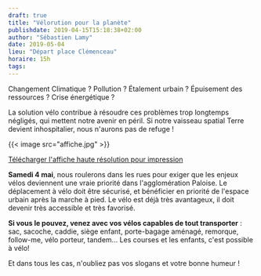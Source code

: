 ```yaml
---
draft: true
title: "Vélorution pour la planète"
publishdate: 2019-04-15T15:18:38+02:00
author: "Sébastien Lamy"
date: 2019-05-04
lieu: "Départ place Clémenceau"
horaire: 15h
tags:
---
```


Changement Climatique ? Pollution ? Étalement urbain ? Épuisement des ressources ? 
Crise énergétique ? 

<!--more-->

La solution vélo contribue à résoudre ces problèmes trop 
longtemps négligés, qui mettent notre avenir en péril. Si notre vaisseau
spatial Terre devient inhospitalier, nous n'aurons pas de refuge !

{{< image src="affiche.jpg" >}}

[Télécharger l'affiche haute résolution pour impression](affiche_hr.jpg)

**Samedi 4 mai**, nous roulerons dans les rues pour exiger que les enjeux vélos 
deviennent une vraie priorité dans l'agglomération Paloise. Le déplacement à vélo 
doit être sécurisé, et bénéficier en priorité de l'espace urbain après la marche 
à pied. Le vélo est déjà très avantageux, il doit devenir très accessible et très
favorisé.


**Si vous le pouvez, venez avec vos vélos capables de tout transporter** : sac, 
sacoche, caddie, siège enfant, porte-bagage aménagé, remorque, follow-me, 
vélo porteur, tandem... Les courses et les enfants, c'est possible à vélo!

Et dans tous les cas, n'oubliez pas vos slogans et votre bonne humeur !